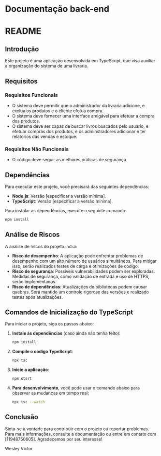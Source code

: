 # Documentação back-end

# README

## Introdução
Este projeto é uma aplicação desenvolvida em TypeScript, que visa auxiliar a organização do sistema de uma livraria.
## Requisitos

### Requisitos Funcionais
- O sistema deve permitir que o administrador da livraria adicione, e exclua os produtos e o cliente efetua compra.
- O sistema deve fornecer uma interface amigável para efetuar a compra dos produtos.
- O sistema deve ser capaz de buscar livros buscados pelo usuario, e efetuar compras dos produtos, e os adminstradores adicionar e ter relatorios das vendas e estoque.

### Requisitos Não Funcionais

- O código deve seguir as melhores práticas de segurança.

## Dependências
Para executar este projeto, você precisará das seguintes dependências:

- **Node.js**: Versão [especificar a versão mínima].
- **TypeScript**: Versão [especificar a versão mínima].


Para instalar as dependências, execute o seguinte comando:

```bash
npm install
```

## Análise de Riscos
A análise de riscos do projeto inclui:

- **Risco de desempenho**: A aplicação pode enfrentar problemas de desempenho com um alto número de usuários simultâneos. Para mitigar isso, serão realizados testes de carga e otimizações de código.
- **Risco de segurança**: Possíveis vulnerabilidades podem ser exploradas. Medidas de segurança, como validação de entrada e uso de HTTPS, serão implementadas.
- **Risco de dependências**: Atualizações de bibliotecas podem causar quebras. Será mantido um controle rigoroso das versões e realizado testes após atualizações.

## Comandos de Inicialização do TypeScript
Para iniciar o projeto, siga os passos abaixo:

1. **Instale as dependências** (caso ainda não tenha feito):
   ```bash
   npm install
   ```

2. **Compile o código TypeScript**:
   ```bash
   npx tsc
   ```

3. **Inicie a aplicação**:
   ```bash
   npm start
   ```

4. **Para desenvolvimento**, você pode usar o comando abaixo para observar as mudanças em tempo real:
   ```bash
   npx tsc --watch
   ```

## Conclusão
Sinta-se à vontade para contribuir com o projeto ou reportar problemas. Para mais informações, consulte a documentação ou entre em contato com [11948750605]. Agradecemos por seu interesse!

 Wesley Victor 



